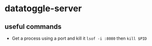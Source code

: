 # datatoggle-server

## useful commands

* Get a process using a port and kill it
 `lsof -i :8080` then `kill $PID`




